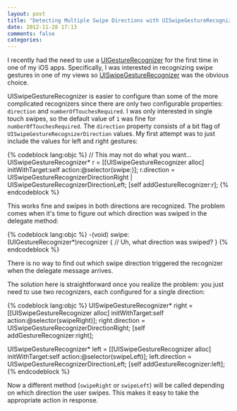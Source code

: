 ```yaml
---
layout: post
title: "Detecting Multiple Swipe Directions with UISwipeGestureRecognizer"
date: 2012-11-28 17:13
comments: false
categories:
---
```

I recently had the need to use a [UIGestureRecognizer](http://developer.apple.com/library/ios/#documentation/UIKit/Reference/UIGestureRecognizer_Class/Reference/Reference.html) for the first time in one of my iOS apps.  Specifically, I was interested in recognizing swipe gestures in one of my views so [UISwipeGestureRecognizer](http://developer.apple.com/library/ios/#documentation/UIKit/Reference/UISwipeGestureRecognizer_Class/Reference/Reference.html) was the obvious choice.

<!-- more -->

UISwipeGestureRecognizer is easier to configure than some of the more complicated recognizers since there are only two configurable properties: `direction` and `numberOfTouchesRequired`.  I was only interested in single touch swipes, so the default value of `1` was fine for `numberOfTouchesRequired`.  The `direction` property consists of a bit flag of `UISwipeGestureRecognizerDirection` values.  My first attempt was to just include the values for left and right gestures:

{% codeblock lang:objc %}
// This may not do what you want...
UISwipeGestureRecognizer* r = [[UISwipeGestureRecognizer alloc] initWithTarget:self action:@selector(swipe:)];
r.direction = UISwipeGestureRecognizerDirectionRight | UISwipeGestureRecognizerDirectionLeft;
[self addGestureRecognizer:r];
{% endcodeblock %}

This works fine and swipes in both directions are recognized.  The problem comes when it's time to figure out which direction was swiped in the delegate method:

{% codeblock lang:objc %}
-(void) swipe:(UIGestureRecognizer*)recognizer {
    // Uh, what direction was swiped?
}
{% endcodeblock %}

There is no way to find out which swipe direction triggered the recognizer when the delegate message arrives.

The solution here is straightforward once you realize the problem: you just need to use two recognizers, each configured for a single direction:

{% codeblock lang:objc %}
UISwipeGestureRecognizer* right = [[UISwipeGestureRecognizer alloc] initWithTarget:self action:@selector(swipeRight)];
right.direction = UISwipeGestureRecognizerDirectionRight;
[self addGestureRecognizer:right];

UISwipeGestureRecognizer* left = [[UISwipeGestureRecognizer alloc] initWithTarget:self action:@selector(swipeLeft)];
left.direction = UISwipeGestureRecognizerDirectionLeft;
[self addGestureRecognizer:left];
{% endcodeblock %}

Now a different method (`swipeRight` or `swipeLeft`) will be called depending on which direction the user swipes.  This makes it easy to take the appropriate action in response.
